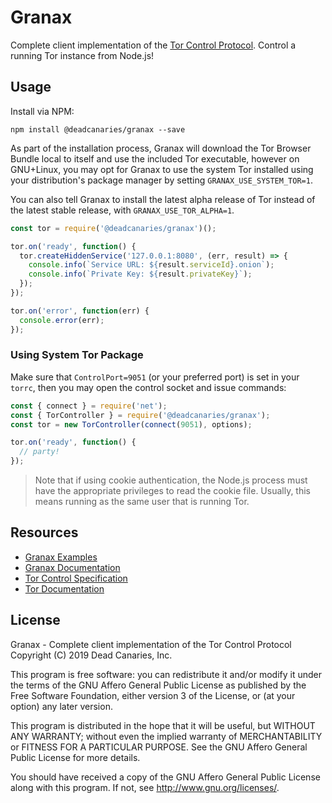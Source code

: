 Granax
======

Complete client implementation of the [Tor Control Protocol](https://gitweb.torproject.org/torspec.git/plain/control-spec.txt). 
Control a running Tor instance from Node.js!

Usage
-----

Install via NPM:

```
npm install @deadcanaries/granax --save
```

As part of the installation process, Granax will download the Tor Browser 
Bundle local to itself and use the included Tor executable, however on 
GNU+Linux, you may opt for Granax to use the system Tor installed using your 
distribution's package manager by setting `GRANAX_USE_SYSTEM_TOR=1`. 

You can also tell Granax to install the latest alpha release of Tor instead of 
the latest stable release, with `GRANAX_USE_TOR_ALPHA=1`.

```js
const tor = require('@deadcanaries/granax')();

tor.on('ready', function() {
  tor.createHiddenService('127.0.0.1:8080', (err, result) => {
    console.info(`Service URL: ${result.serviceId}.onion`);
    console.info(`Private Key: ${result.privateKey}`);
  });
});

tor.on('error', function(err) {
  console.error(err);
});
```

### Using System Tor Package

Make sure that `ControlPort=9051` (or your preferred port) is set in your 
`torrc`, then you may open the control socket and issue commands:

```js
const { connect } = require('net');
const { TorController } = require('@deadcanaries/granax');
const tor = new TorController(connect(9051), options);

tor.on('ready', function() {
  // party!
});
```

> Note that if using cookie authentication, the Node.js process must have the 
> appropriate privileges to read the cookie file. Usually, this means running 
> as the same user that is running Tor.

Resources
---------

* [Granax Examples](https://gitlab.com/deadcanaries/granax/tree/master/examples)
* [Granax Documentation](https://deadcanaries.gitlab.io/granax)
* [Tor Control Specification](https://gitweb.torproject.org/torspec.git/plain/control-spec.txt)
* [Tor Documentation](https://www.torproject.org/docs/documentation.html.en)

License
-------

Granax - Complete client implementation of the Tor Control Protocol  
Copyright (C) 2019 Dead Canaries, Inc.

This program is free software: you can redistribute it and/or modify
it under the terms of the GNU Affero General Public License as published
by the Free Software Foundation, either version 3 of the License, or
(at your option) any later version.

This program is distributed in the hope that it will be useful,
but WITHOUT ANY WARRANTY; without even the implied warranty of
MERCHANTABILITY or FITNESS FOR A PARTICULAR PURPOSE.  See the
GNU Affero General Public License for more details.

You should have received a copy of the GNU Affero General Public License
along with this program.  If not, see <http://www.gnu.org/licenses/>.


